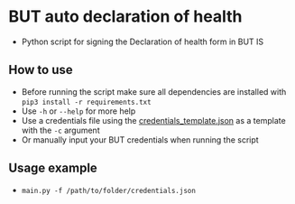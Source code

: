 # BUT auto declaration of health

- Python script for signing the Declaration of health form in BUT IS

## How to use

- Before running the script make sure all dependencies are installed with `pip3 install -r requirements.txt`
- Use `-h` or `--help` for more help
- Use a credentials file using the [credentials_template.json](credentials_template.json) as a template with the `-c` argument
- Or manually input your BUT credentials when running the script

## Usage example

- `main.py -f /path/to/folder/credentials.json`
